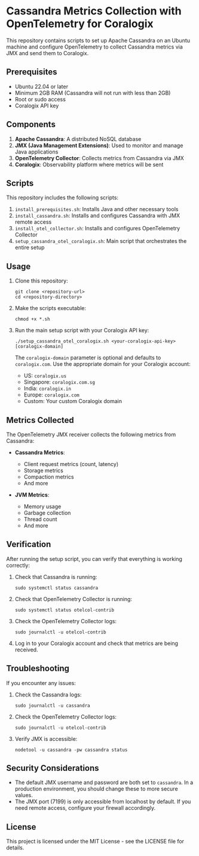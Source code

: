 # Cassandra Metrics Collection with OpenTelemetry for Coralogix

This repository contains scripts to set up Apache Cassandra on an Ubuntu machine and configure OpenTelemetry to collect Cassandra metrics via JMX and send them to Coralogix.

## Prerequisites

- Ubuntu 22.04 or later
- Minimum 2GB RAM (Cassandra will not run with less than 2GB)
- Root or sudo access
- Coralogix API key

## Components

1. **Apache Cassandra**: A distributed NoSQL database
2. **JMX (Java Management Extensions)**: Used to monitor and manage Java applications
3. **OpenTelemetry Collector**: Collects metrics from Cassandra via JMX
4. **Coralogix**: Observability platform where metrics will be sent

## Scripts

This repository includes the following scripts:

1. `install_prerequisites.sh`: Installs Java and other necessary tools
2. `install_cassandra.sh`: Installs and configures Cassandra with JMX remote access
3. `install_otel_collector.sh`: Installs and configures OpenTelemetry Collector
4. `setup_cassandra_otel_coralogix.sh`: Main script that orchestrates the entire setup

## Usage

1. Clone this repository:
   ```
   git clone <repository-url>
   cd <repository-directory>
   ```

2. Make the scripts executable:
   ```
   chmod +x *.sh
   ```

3. Run the main setup script with your Coralogix API key:
   ```
   ./setup_cassandra_otel_coralogix.sh <your-coralogix-api-key> [coralogix-domain]
   ```
   
   The `coralogix-domain` parameter is optional and defaults to `coralogix.com`. Use the appropriate domain for your Coralogix account:
   - US: `coralogix.us`
   - Singapore: `coralogix.com.sg`
   - India: `coralogix.in`
   - Europe: `coralogix.com`
   - Custom: Your custom Coralogix domain

## Metrics Collected

The OpenTelemetry JMX receiver collects the following metrics from Cassandra:

- **Cassandra Metrics**:
  - Client request metrics (count, latency)
  - Storage metrics
  - Compaction metrics
  - And more

- **JVM Metrics**:
  - Memory usage
  - Garbage collection
  - Thread count
  - And more

## Verification

After running the setup script, you can verify that everything is working correctly:

1. Check that Cassandra is running:
   ```
   sudo systemctl status cassandra
   ```

2. Check that OpenTelemetry Collector is running:
   ```
   sudo systemctl status otelcol-contrib
   ```

3. Check the OpenTelemetry Collector logs:
   ```
   sudo journalctl -u otelcol-contrib
   ```

4. Log in to your Coralogix account and check that metrics are being received.

## Troubleshooting

If you encounter any issues:

1. Check the Cassandra logs:
   ```
   sudo journalctl -u cassandra
   ```

2. Check the OpenTelemetry Collector logs:
   ```
   sudo journalctl -u otelcol-contrib
   ```

3. Verify JMX is accessible:
   ```
   nodetool -u cassandra -pw cassandra status
   ```

## Security Considerations

- The default JMX username and password are both set to `cassandra`. In a production environment, you should change these to more secure values.
- The JMX port (7199) is only accessible from localhost by default. If you need remote access, configure your firewall accordingly.

## License

This project is licensed under the MIT License - see the LICENSE file for details.
